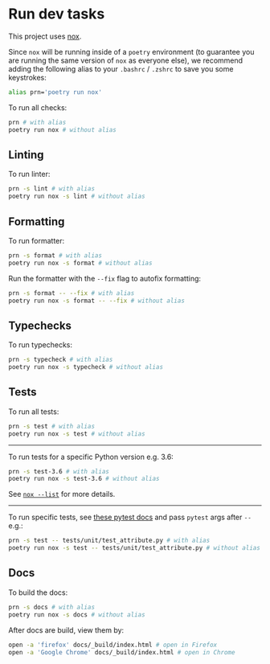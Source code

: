 # Run dev tasks

This project uses [nox](https://nox.thea.codes/en/stable/).

Since `nox` will be running inside of a `poetry` environment (to guarantee you are running the same version of `nox` as everyone else), we recommend adding the following alias to your `.bashrc` / `.zshrc` to save you some keystrokes:

```sh
alias prn='poetry run nox'
```

To run all checks:

```sh
prn # with alias
poetry run nox # without alias
```

## Linting

To run linter:

```sh
prn -s lint # with alias
poetry run nox -s lint # without alias
```

## Formatting

To run formatter:

```sh
prn -s format # with alias
poetry run nox -s format # without alias
```

Run the formatter with the `--fix` flag to autofix formatting:

```sh
prn -s format -- --fix # with alias
poetry run nox -s format -- --fix # without alias
```

## Typechecks

To run typechecks:

```sh
prn -s typecheck # with alias
poetry run nox -s typecheck # without alias
```

## Tests

To run all tests:

```sh  
prn -s test # with alias
poetry run nox -s test # without alias
```

---

To run tests for a specific Python version e.g. 3.6:

```sh
prn -s test-3.6 # with alias
poetry run nox -s test-3.6 # without alias
```

See [`nox --list`](https://nox.thea.codes/en/stable/tutorial.html#selecting-which-sessions-to-run) for more details.

---

To run specific tests, see [these pytest docs](https://docs.pytest.org/en/latest/usage.html#specifying-tests-selecting-tests) and pass `pytest` args after `--` e.g.:

```sh
prn -s test -- tests/unit/test_attribute.py # with alias
poetry run nox -s test -- tests/unit/test_attribute.py # without alias
```


## Docs

To build the docs:

```sh
prn -s docs # with alias
poetry run nox -s docs # without alias
```

After docs are build, view them by:

```sh
open -a 'firefox' docs/_build/index.html # open in Firefox
open -a 'Google Chrome' docs/_build/index.html # open in Chrome
```
